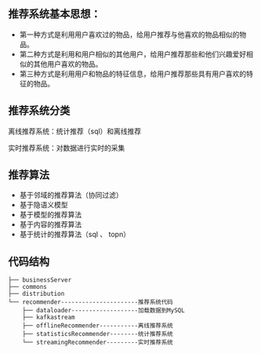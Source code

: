 ## 推荐系统基本思想：

- 第一种方式是利用用户喜欢过的物品，给用户推荐与他喜欢的物品相似的物品。
- 第二种方式是利用和用户相似的其他用户，给用户推荐那些和他们兴趣爱好相似的其他用户喜欢的物品。
- 第三种方式是利用用户和物品的特征信息，给用户推荐那些具有用户喜欢的特征的物品。


## 推荐系统分类

离线推荐系统：统计推荐（sql）和离线推荐


实时推荐系统：对数据进行实时的采集


## 推荐算法

- 基于邻域的推荐算法（协同过滤）
- 基于隐语义模型
- 基于模型的推荐算法
- 基于内容的推荐算法
- 基于统计的推荐算法（sql 、 topn）

## 代码结构

    ├── businessServer                  
    ├── commons
    ├── distribution
    └── recommender----------------------推荐系统代码
        ├── dataloader-------------------加载数据到MySQL
        ├── kafkastream
        ├── offlineRecommender-----------离线推荐系统
        ├── statisticsRecommender--------统计推荐系统
        └── streamingRecommender---------实时推荐系统
